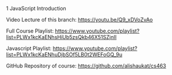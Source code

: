 1 JavaScript Introduction

Video Lecture of this branch: https://youtu.be/Q9_xDVoZvAo

Full Course Playlist: https://www.youtube.com/playlist?list=PLWx1kcKaENhsHiUb5zsQkb46X51SZjnII

Javascript Playlist: https://www.youtube.com/playlist?list=PLWx1kcKaENhuDjbSOf5LB0t2WEFoGQ_9u

GitHub Repository of course: https://github.com/alishaukat/cs463